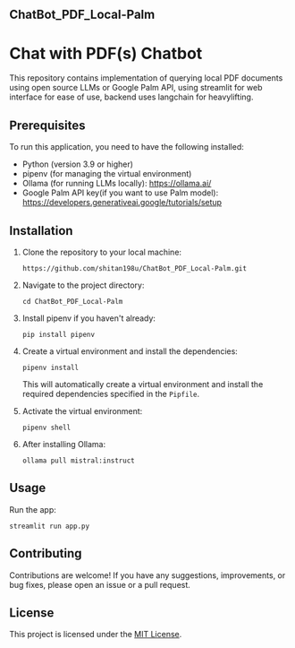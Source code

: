 ## ChatBot_PDF_Local-Palm

Chat with PDF(s) Chatbot
=====================================

This repository contains implementation of querying local PDF documents using open source LLMs or Google Palm API, using streamlit for web interface for ease of use, backend uses langchain for heavylifting.

Prerequisites
-------------

To run this application, you need to have the following installed:

* Python (version 3.9 or higher)
* pipenv (for managing the virtual environment)
* Ollama (for running LLMs locally): https://ollama.ai/
* Google Palm API key(if you want to use Palm model):
https://developers.generativeai.google/tutorials/setup

Installation
------------

1. Clone the repository to your local machine:
    
    ```shell
   https://github.com/shitan198u/ChatBot_PDF_Local-Palm.git
    ```
    
2. Navigate to the project directory:
    
    ```shell
    cd ChatBot_PDF_Local-Palm
    ```
3. Install pipenv if you haven't already:
    
    ```shell
   pip install pipenv
    ```

4. Create a virtual environment and install the dependencies:
    
    ```shell
    pipenv install
    ```
    
    This will automatically create a virtual environment and install the required dependencies specified in the `Pipfile`.
    
5. Activate the virtual environment:
    
    ```shell
    pipenv shell
    ```
 6. After installing Ollama:
    
    ```shell
    ollama pull mistral:instruct
    ```

Usage
-----
Run the app:

    streamlit run app.py

Contributing
------------

Contributions are welcome! If you have any suggestions, improvements, or bug fixes, please open an issue or a pull request.

License
-------

This project is licensed under the [MIT License](LICENSE).
